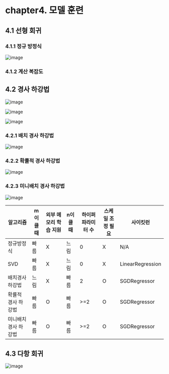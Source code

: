 # chapter4. 모델 훈련
## 4.1 선형 회귀
### 4.1.1 정규 방정식

![image](https://user-images.githubusercontent.com/61724682/140043232-9cab418e-6b1f-4f9f-8054-f59898588494.png)

### 4.1.2 계산 복잡도

## 4.2 경사 하강법
![image](https://user-images.githubusercontent.com/61724682/140042172-1ff248fb-c2e5-4235-a9f5-5dc77579202c.png)

![image](https://user-images.githubusercontent.com/61724682/140043477-812254bd-6dda-4a54-a3bf-85d2fe20c6fb.png)

![image](https://user-images.githubusercontent.com/61724682/140043484-806005c1-5658-4ac5-8d8b-9100c4609ec9.png)

### 4.2.1 배치 경사 하강법
![image](https://user-images.githubusercontent.com/61724682/140043547-a1cdc72d-9503-4ec0-8fa9-3d88b288b3ed.png)
### 4.2.2 확률적 경사 하강법
![image](https://user-images.githubusercontent.com/61724682/140043624-b68f1a6c-5690-4cbd-a958-c5a3e1452ea7.png)

### 4.2.3 미니배치 경사 하강법
![image](https://user-images.githubusercontent.com/61724682/140043644-42c2c481-9da8-4ef8-92cd-4f95dec21e63.png)

|알고리즘	| m이 클 때|	외부 메모리 학습 지원|	n이 클 때|	하이퍼 파라미터 수	|스케일 조정 필요	|사이킷런|
|------|---|---|---|---|---|---|
|정규방정식	|빠름	|X	|느림	|0	|X	|N/A|
|SVD|	빠름|	X|	느림|	0|	X|	LinearRegression|
|배치경사하강법|	느림	|X	|빠름	|2	|O	|SGDRegressor|
|확률적 경사 하강법	|빠름|	O|	빠름|	>=2|	O|	SGDRegressor|
|미니배치 경사 하강법	|빠름	|O	|빠름	|>=2	|O	|SGDRegressor|

## 4.3 다항 회귀
![image](https://user-images.githubusercontent.com/61724682/140043728-b42fc34c-2eae-454c-99ff-1c21629929de.png)

